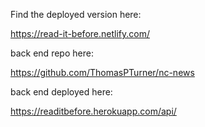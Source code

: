 Find the deployed version here:

https://read-it-before.netlify.com/

back end repo here:

https://github.com/ThomasPTurner/nc-news

back end deployed here:

https://readitbefore.herokuapp.com/api/
